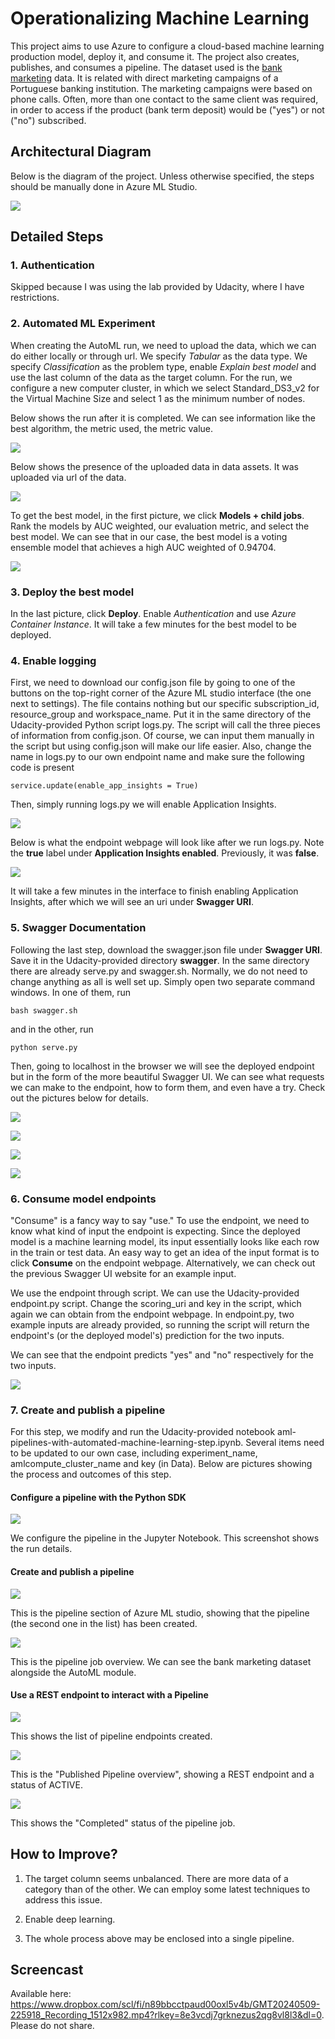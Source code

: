 # Operationalizing Machine Learning

This project aims to use Azure to configure a cloud-based machine learning production model, deploy it, and consume it. The project also creates, publishes, and consumes a pipeline. The dataset used is the [bank marketing](https://automlsamplenotebookdata.blob.core.windows.net/automl-sample-notebook-data/bankmarketing_train.csv) data. It is related with direct marketing campaigns of a Portuguese banking institution. The marketing campaigns were based on phone calls. Often, more than one contact to the same client was required, in order to access if the product (bank term deposit) would be ("yes") or not ("no") subscribed. 

## Architectural Diagram

Below is the diagram of the project. Unless otherwise specified, the steps should be manually done in Azure ML Studio.

![](screenshots/architecture.png)

## Detailed Steps

### 1. Authentication

Skipped because I was using the lab provided by Udacity, where I have restrictions.

### 2. Automated ML Experiment

When creating the AutoML run, we need to upload the data, which we can do either locally or through url. We specify *Tabular* as the data type. We specify *Classification* as the problem type, enable *Explain best model* and use the last column of the data as the target column. For the run, we configure a new computer cluster, in which we select Standard_DS3_v2 for the Virtual Machine Size and select 1 as the minimum number of nodes.

Below shows the run after it is completed. We can see information like the best algorithm, the metric used, the metric value.

![](screenshots/2.PNG)

Below shows the presence of the uploaded data in data assets. It was uploaded via url of the data.

![](screenshots/1.PNG)

To get the best model, in the first picture, we click **Models + child jobs**. Rank the models by AUC weighted, our evaluation metric, and select the best model. We can see that in our case, the best model is a voting ensemble model that achieves a high AUC weighted of 0.94704.

![](screenshots/3.PNG)

### 3. Deploy the best model

In the last picture, click **Deploy**. Enable *Authentication* and use *Azure Container Instance*. It will take a few minutes for the best model to be deployed.

### 4. Enable logging

First, we need to download our config.json file by going to one of the buttons on the top-right corner of the Azure ML studio interface (the one next to settings). The file contains nothing but our specific subscription_id, resource_group and workspace_name. Put it in the same directory of the Udacity-provided Python script logs.py. The script will call the three pieces of information from config.json. Of course, we can input them manually in the script but using config.json will make our life easier. Also, change the name in logs.py to our own endpoint name and make sure the following code is present

```
service.update(enable_app_insights = True)
```

Then, simply running logs.py we will enable Application Insights.

![](screenshots/4.PNG)

Below is what the endpoint webpage will look like after we run logs.py. Note the **true** label under **Application Insights enabled**. Previously, it was **false**.

![](screenshots/5.PNG)

It will take a few minutes in the interface to finish enabling Application Insights, after which we will see an uri under **Swagger URI**.

### 5. Swagger Documentation

Following the last step, download the swagger.json file under **Swagger URI**. Save it in the Udacity-provided directory **swagger**. In the same directory there are already serve.py and swagger.sh. Normally, we do not need to change anything as all is well set up. Simply open two separate command windows. In one of them, run

```
bash swagger.sh
```

and in the other, run

```
python serve.py
```

Then, going to localhost in the browser we will see the deployed endpoint but in the form of the more beautiful Swagger UI. We can see what requests we can make to the endpoint, how to form them, and even have a try. Check out the pictures below for details.

![](screenshots/6.PNG)

![](screenshots/7.PNG)

![](screenshots/8.PNG)

![](screenshots/9.PNG)

### 6. Consume model endpoints

"Consume" is a fancy way to say "use." To use the endpoint, we need to know what kind of input the endpoint is expecting. Since the deployed model is a machine learning model, its input essentially looks like each row in the train or test data. An easy way to get an idea of the input format is to click **Consume** on the endpoint webpage. Alternatively, we can check out the previous Swagger UI website for an example input.

We use the endpoint through script. We can use the Udacity-provided endpoint.py script. Change the scoring_uri and key in the script, which again we can obtain from the endpoint webpage. In endpoint.py, two example inputs are already provided, so running the script will return the endpoint's (or the deployed model's) prediction for the two inputs.

We can see that the endpoint predicts "yes" and "no" respectively for the two inputs.

![](screenshots/10.PNG)

### 7. Create and publish a pipeline

For this step, we modify and run the Udacity-provided notebook aml-pipelines-with-automated-machine-learning-step.ipynb. Several items need to be updated to our own case, including experiment_name, amlcompute_cluster_name and key (in Data). Below are pictures showing the process and outcomes of this step.

#### Configure a pipeline with the Python SDK

![](screenshots/ConfigureAPipelineWithThePythonSDK.png)

We configure the pipeline in the Jupyter Notebook. This screenshot shows the run details.

#### Create and publish a pipeline

![](screenshots/PipelineSection.png)

This is the pipeline section of Azure ML studio, showing that the pipeline (the second one in the list) has been created.

![](screenshots/PipelineJobOverview.png)

This is the pipeline job overview. We can see the bank marketing dataset alongside the AutoML module.

#### Use a REST endpoint to interact with a Pipeline

![](screenshots/PipelineEndpoint_1.png)

This shows the list of pipeline endpoints created.

![](screenshots/PipelineEndpoint_2.png)

This is the "Published Pipeline overview", showing a REST endpoint and a status of ACTIVE.

![](screenshots/PipelineEndpoint_3.png)

This shows the "Completed" status of the pipeline job.

## How to Improve?

1. The target column seems unbalanced. There are more data of a category than of the other. We can employ some latest techniques to address this issue.

2. Enable deep learning.

3. The whole process above may be enclosed into a single pipeline.

## Screencast

Available here: https://www.dropbox.com/scl/fi/n89bbcctpaud00oxl5v4b/GMT20240509-225918_Recording_1512x982.mp4?rlkey=8e3vcdj7grknezus2qg8vl8l3&dl=0. Please do not share.